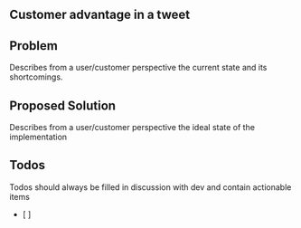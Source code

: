 ## Customer advantage in a tweet


## Problem
Describes from a user/customer perspective the current state and its shortcomings.

## Proposed Solution
Describes from a user/customer perspective the ideal state of the implementation 

## Todos
Todos should always be filled in discussion with dev and contain actionable items
* [ ] 